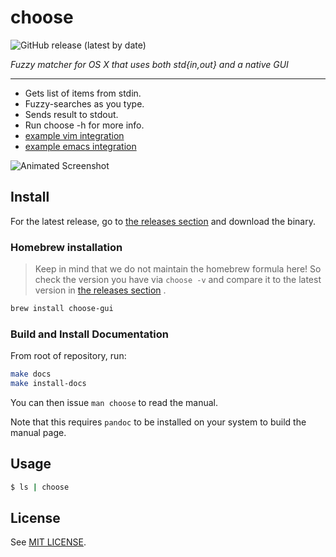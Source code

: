 # choose

![GitHub release (latest by date)](https://img.shields.io/github/v/release/chipsenkbeil/choose)

*Fuzzy matcher for OS X that uses both std{in,out} and a native GUI*

---

- Gets list of items from stdin.
- Fuzzy-searches as you type.
- Sends result to stdout.
- Run choose -h for more info.
- [example vim integration](./choose.vim)
- [example emacs integration](./choose.el)

![Animated Screenshot](/../Assets/screenshots/anim.gif?raw=true "Animated Screenshot")

## Install

For the latest release, go to [the releases
section](https://github.com/chipsenkbeil/choose/releases) and download the
binary.

### Homebrew installation

> Keep in mind that we do not maintain the homebrew formula here! So check the
> version you have via `choose -v` and compare it to the latest version in [the
> releases section](https://github.com/chipsenkbeil/choose/releases) .

```bash
brew install choose-gui
```

### Build and Install Documentation

From root of repository, run:

```bash
make docs
make install-docs
```

You can then issue `man choose` to read the manual.

Note that this requires `pandoc` to be installed on your system to build the
manual page.

## Usage

```bash
$ ls | choose
```

## License

See [MIT LICENSE](./LICENSE).
